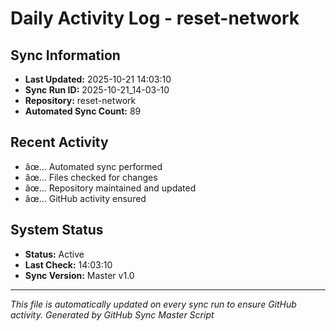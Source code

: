 ﻿# Daily Activity Log - reset-network

## Sync Information
- **Last Updated:** 2025-10-21 14:03:10
- **Sync Run ID:** 2025-10-21_14-03-10
- **Repository:** reset-network
- **Automated Sync Count:** 89

## Recent Activity
- âœ… Automated sync performed
- âœ… Files checked for changes
- âœ… Repository maintained and updated
- âœ… GitHub activity ensured

## System Status
- **Status:** Active
- **Last Check:** 14:03:10
- **Sync Version:** Master v1.0

---
*This file is automatically updated on every sync run to ensure GitHub activity.*
*Generated by GitHub Sync Master Script*
